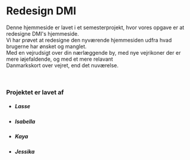 <h1>Redesign DMI</h1>

<p>Denne hjemmeside er lavet i et semesterprojekt, hvor vores opgave er at redesigne DMI's hjemmeside. <br>
Vi har prøvet at redesigne den nyværende hjemmesiden udfra hvad brugerne har ønsket og manglet. <br>
Med en vejrudsigt over din nærlæggende by, med nye vejrikoner der er mere iøjefaldende, og med et mere relavant <br>
Danmarkskort over vejret, end det nuværelse.</p>
<br>
<h3>Projektet er lavet af</h3>
<ul>
  <li><h5>Lasse</h5></li>
  <li><h5>Isabella</h5></li>
  <li><h5>Kaya</h5></li>
  <li><h5>Jessika</h5></li>
</ul>
